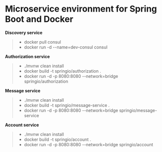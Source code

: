 # **Microservice environment for Spring Boot and Docker**

**Discovery service**
>- docker pull consul
>- docker run -d --name=dev-consul  consul

**Authorization service**
>- ./mvnw clean install
>- docker build -t springio/authorization .
>- docker run -d -p 8080:8080 --network=bridge springio/authorization

**Message service**
>- ./mvnw clean install
>- docker build -t springio/message-service .
>- docker run -d -p 8080:8080 --network=bridge springio/message-service

**Account service**
>- ./mvnw clean install
>- docker build -t springio/account .
>- docker run -d -p 8080:8080 --network=bridge springio/account




